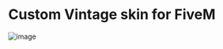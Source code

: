 # Custom Vintage skin for FiveM

![image](https://github.com/Heryod/HeryodVintage/assets/115880947/c96880c6-3ac6-45e9-88c6-eeae138c2b5f)

